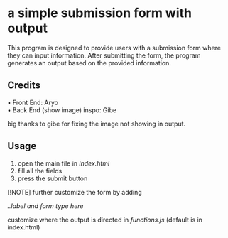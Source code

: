 # a simple submission form with output

This program is designed to provide users with a submission form where they can input information. After submitting the form, the program generates an output based on the provided information.

## Credits

• Front End: Aryo  
• Back End (show image) inspo: Gibe

big thanks to gibe for fixing the image not showing in output.

## Usage

1. open the main file in *index.html*
2. fill all the fields
3. press the submit button

[!NOTE] further customize the form by adding <div class="col-sm-3">*..label and form type here*</div>

customize where the output is directed in *functions.js* (default is in index.html)
